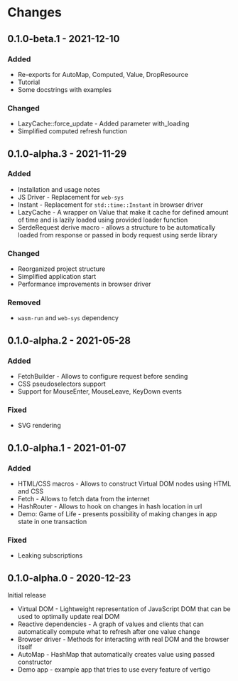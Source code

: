 # Changes

## 0.1.0-beta.1 - 2021-12-10

### Added
* Re-exports for AutoMap, Computed, Value, DropResource
* Tutorial
* Some docstrings with examples

### Changed
* LazyCache::force_update - Added parameter with_loading
* Simplified computed refresh function

## 0.1.0-alpha.3 - 2021-11-29

### Added
* Installation and usage notes
* JS Driver - Replacement for `web-sys`
* Instant - Replacement for `std::time::Instant` in browser driver
* LazyCache - A wrapper on Value that make it cache for defined amount of time and is lazily loaded using provided loader function
* SerdeRequest derive macro - allows a structure to be automatically loaded from response or passed in body request using serde library

### Changed
* Reorganized project structure
* Simplified application start
* Performance improvements in browser driver

### Removed
* `wasm-run` and `web-sys` dependency

## 0.1.0-alpha.2 - 2021-05-28

### Added
* FetchBuilder - Allows to configure request before sending
* CSS pseudoselectors support
* Support for MouseEnter, MouseLeave, KeyDown events

### Fixed
* SVG rendering

## 0.1.0-alpha.1 - 2021-01-07

### Added
* HTML/CSS macros - Allows to construct Virtual DOM nodes using HTML and CSS
* Fetch - Allows to fetch data from the internet
* HashRouter - Allows to hook on changes in hash location in url
* Demo: Game of Life - presents possibility of making changes in app state in one transaction

### Fixed
* Leaking subscriptions

## 0.1.0-alpha.0 - 2020-12-23

Initial release

* Virtual DOM - Lightweight representation of JavaScript DOM that can be used to optimally update real DOM
* Reactive dependencies - A graph of values and clients that can automatically compute what to refresh after one value change
* Browser driver - Methods for interacting with real DOM and the browser itself
* AutoMap - HashMap that automatically creates value using passed constructor
* Demo app - example app that tries to use every feature of vertigo
